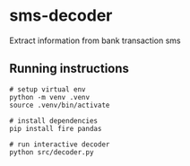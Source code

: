 # sms-decoder
Extract information from bank transaction sms

## Running instructions

```shell
# setup virtual env
python -m venv .venv
source .venv/bin/activate

# install dependencies
pip install fire pandas

# run interactive decoder
python src/decoder.py
```